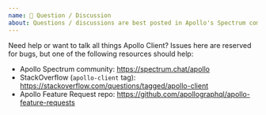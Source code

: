```yaml
---
name: 🤗 Question / Discussion
about: Questions / discussions are best posted in Apollo's Spectrum community or StackOverflow.
---
```


Need help or want to talk all things Apollo Client? Issues here are reserved for bugs, but one of the following resources should help:

- Apollo Spectrum community: https://spectrum.chat/apollo
- StackOverflow (`apollo-client` tag): https://stackoverflow.com/questions/tagged/apollo-client
- Apollo Feature Request repo: https://github.com/apollographql/apollo-feature-requests
